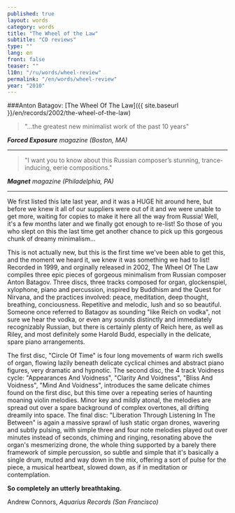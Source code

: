 ```yaml
---
published: true
layout: words
category: words
title: "The Wheel of the Law"
subtitle: "CD reviews"
type: ""
lang: en
front: false
teaser: ""
l10n: "/ru/words/wheel-review"
permalink: "/en/words/wheel-review"
year: "2010"
---
```


###Anton Batagov: [The Wheel Of The Law]({{ site.baseurl }}/en/records/2002/the-wheel-of-the-law)

> "...the greatest new minimalist work of the past 10 years"

_**Forced Exposure** magazine (Boston, MA)_

***

> "I want you to know about this Russian composer’s stunning, trance-inducing, eerie compositions."

_**Magnet** magazine (Philadelphia, PA)_

***

We first listed this late last year, and it was a HUGE hit around here, but before we knew it all of our suppliers were out of it and we were unable to get more, waiting for copies to make it here all the way from Russia! Well, it's a few months later and we finally got enough to re-list! So those of you who slept on this the last time get another chance to pick up this gorgeous chunk of dreamy minimalism...

This is not actually new, but this is the first time we've been able to get this, and the moment we heard it, we knew it was something we had to list! Recorded in 1999, and orginally released in 2002, The Wheel Of The Law compiles three epic pieces of gorgeous minimalism from Russian composer Anton Batagov. Three discs, three tracks composed for organ, glockenspiel, xylophone, piano and percussion, inspired by Buddhism and the Quest for Nirvana, and the practices involved: peace, meditation, deep thought, breathing, conciousness. Repetitive and melodic, lush and so so beautiful. Someone once referred to Batagov as sounding "like Reich on vodka", not sure we hear the vodka, or even any sounds distinctly and immediately recognizably Russian, but there is certainly plenty of Reich here, as well as Riley, and most definitely some Harold Budd, especially in the delicate, spare piano arrangements.

The first disc, "Circle Of Time" is four long movements of warm rich swells of organ, flowing lazily beneath delicate cyclical chimes and abstract piano figures, very dramatic and hypnotic. The second disc, the 4 track Voidness cycle: "Appearances And Voidness", "Clarity And Voidness", "Bliss And Voidness", "Mind And Voidness", introduces the same delicate chimes found on the first disc, but this time over a repeating series of haunting moaning violin melodies. Minor key and mildly atonal, the melodies are spread out over a spare background of complex overtones, all drifting dreamily into space. The final disc: "Liberation Through Listening In The Between" is again a massive sprawl of lush static organ drones, wavering and subtly pulsing, with simple three and four note melodies played out over minutes instead of seconds, chiming and ringing, resonating above the organ's mesmerizing drone, the whole thing supported by a barely there framework of simple percussion, so subtle and simple that it's basically a single drum, muted and way down in the mix, offering a sort of pulse for the piece, a musical heartbeat, slowed down, as if in meditation or contemplation.

**So completely an utterly breathtaking.**

Andrew Connors, _Aquarius Records (San Francisco)_